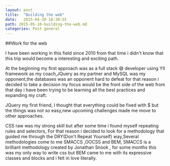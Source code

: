 ```yaml
---
layout: post
title:  "Building the web"
date:   2015-04-30 18:30:55
path: 2015-05-10-building-the-web.md
categories: Post general
---
```

##Work for the web


I have been working in this field since  2010 from that time i didn't know that this trip would become a interesting and exciting path.

At the beginning my first approach was as a full stack 😅 developer using YII framework as my coach,JQuery as my partner and MySQL was my opponent,the databases was an opponent hard to defeat  for that reason i decided to take a decision my focus would be the front side of the web from that day i have been trying to be learning all the best practices and expanding my craft.


JQuery my first friend, I thought that everything could be fixed with $ but the things was not so easy,new upcoming challenges made me move to other approaches.

CSS raw was my strong skill but after some time i found myself repeating rules and selectors, For that reason i decided to look for a methodology that guided  me through the  DRY(Don't Repeat Yourself) way,Several methodologies come to me SMACCS ,OOCSS and  BEM, SMACCS is a brilliant methodology created by Jonathan Snook , for some months this was my only way to write css but BEM came to me with its expressive classes and blocks and i felt in love literally.

